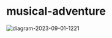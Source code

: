 # musical-adventure

![diagram-2023-09-01-1221](https://github.com/user-attachments/assets/623fe0bb-c9a4-4f6a-80c0-4a6685a9286a)
